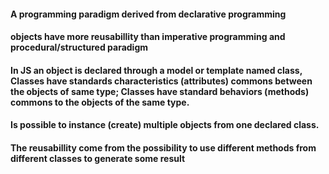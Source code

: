 #### A programming paradigm derived from declarative programming

#### objects have more reusabillity than imperative programming and procedural/structured paradigm

#### In JS an object is declared through a model or template named class, Classes have standards characteristics (attributes) commons between the objects of same type; Classes have standard behaviors (methods) commons to the objects of the same type.

#### Is possible to instance (create) multiple objects from one declared class.

#### The reusabillity come from the possibility to use different methods from different classes to generate some result

